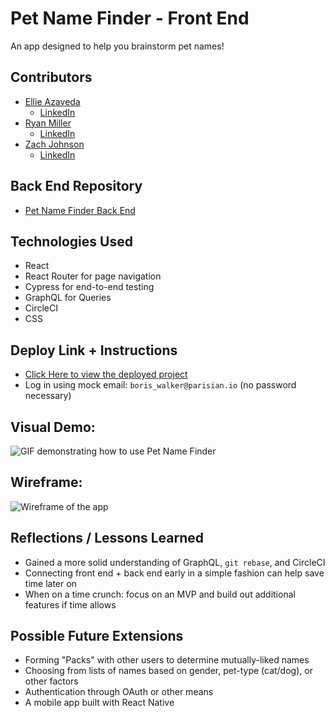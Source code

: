 # Pet Name Finder - Front End
An app designed to help you brainstorm pet names!
## Contributors
* [Ellie Azaveda](https://github.com/EllieAzaveda)
  * [LinkedIn](https://www.linkedin.com/in/ellie-azaveda/)
* [Ryan Miller](https://github.com/Ryan-D-Miller)
  * [LinkedIn](https://www.linkedin.com/in/ryan-miller-5280/)
* [Zach Johnson](https://github.com/zachjjohns)
  * [LinkedIn](https://www.linkedin.com/in/zachjjohns/)

## Back End Repository
* [Pet Name Finder Back End](https://github.com/Pet-Name-Finder/petnames_be)
## Technologies Used
* React 
* React Router for page navigation
* Cypress for end-to-end testing
* GraphQL for Queries
* CircleCI
* CSS

## Deploy Link + Instructions
* [Click Here to view the deployed project]()
* Log in using mock email: `boris_walker@parisian.io` (no password necessary)

## Visual Demo:

![GIF demonstrating how to use Pet Name Finder](https://media.giphy.com/media/59wksqpX9NS63v5Z4m/giphy.gif)

## Wireframe: 

![Wireframe of the app](https://user-images.githubusercontent.com/76700555/126546975-dcf70dbb-7722-4100-8cd9-22c6e85fbb90.png)


## Reflections / Lessons Learned
* Gained a more solid understanding of GraphQL, `git rebase`, and CircleCI
* Connecting front end + back end early in a simple fashion can help save time later on
* When on a time crunch: focus on an MVP and build out additional features if time allows

## Possible Future Extensions
* Forming "Packs" with other users to determine mutually-liked names
* Choosing from lists of names based on gender, pet-type (cat/dog), or other factors
* Authentication through OAuth or other means
* A mobile app built with React Native
